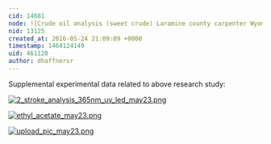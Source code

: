 ```yaml
---
cid: 14681
node: ![Crude oil analysis (sweet crude) Laramine county carpenter Wyoming USA ](../notes/dhaffnersr/05-18-2016/crude-oil-analysis-sweet-crude-laramine-county-carpenter-wyoming-usa)
nid: 13125
created_at: 2016-05-24 21:09:09 +0000
timestamp: 1464124149
uid: 461120
author: dhaffnersr
---
```


Supplemental experimental data related to above research study:


[![2_stroke_analysis_365nm_uv_led_may23.png](//i.publiclab.org/system/images/photos/000/016/288/large/2_stroke_analysis_365nm_uv_led_may23.png)](//i.publiclab.org/system/images/photos/000/016/288/original/2_stroke_analysis_365nm_uv_led_may23.png)


[![ethyl_acetate_may23.png](//i.publiclab.org/system/images/photos/000/016/289/large/ethyl_acetate_may23.png)](//i.publiclab.org/system/images/photos/000/016/289/original/ethyl_acetate_may23.png)


[![upload_pic_may23.png](//i.publiclab.org/system/images/photos/000/016/290/large/upload_pic_may23.png)](//i.publiclab.org/system/images/photos/000/016/290/original/upload_pic_may23.png)


